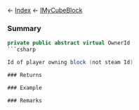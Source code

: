 ← [Index](Api-Index) ← [IMyCubeBlock](VRage.Game.ModAPI.Ingame.IMyCubeBlock)

### Summary

```csharp
private public abstract virtual OwnerId
```csharp

Id of player owning block (not steam Id)

### Returns

### Example

### Remarks

